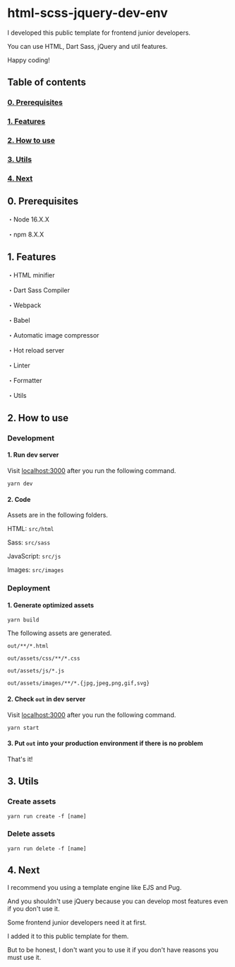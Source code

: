 # html-scss-jquery-dev-env

I developed this public template for frontend junior developers.

You can use HTML, Dart Sass, jQuery and util features.

Happy coding!

## Table of contents

### [0. Prerequisites](#prerequisites)

### [1. Features](#features)

### [2. How to use](#how-to-use)

### [3. Utils](#utils)

### [4. Next](#next)

<h2 id="prerequisites">0. Prerequisites</h2>

・Node 16.X.X

・npm 8.X.X

<h2 id="features">1. Features</h2>

・HTML minifier

・Dart Sass Compiler

・Webpack

・Babel

・Automatic image compressor

・Hot reload server

・Linter

・Formatter

・Utils

<h2 id="how-to-use">2. How to use</h2>

### Development

#### 1. Run dev server

Visit [localhost:3000](http://localhost:3000) after you run the following command.

```shell
yarn dev
```

#### 2. Code

Assets are in the following folders.

HTML: `src/html`

Sass: `src/sass`

JavaScript: `src/js`

Images: `src/images`

### Deployment

#### 1. Generate optimized assets

```shell
yarn build
```

The following assets are generated.

`out/**/*.html`

`out/assets/css/**/*.css`

`out/assets/js/*.js`

`out/assets/images/**/*.{jpg,jpeg,png,gif,svg}`

#### 2. Check `out` in dev server

Visit [localhost:3000](http://localhost:3000) after you run the following command.

```shell
yarn start
```

#### 3. Put `out` into your production environment if there is no problem

That's it!

<h2 id="utils">3. Utils</h2>

### Create assets

```shell
yarn run create -f [name]
```

### Delete assets

```shell
yarn run delete -f [name]
```

<h2 id="next">4. Next</h2>

I recommend you using a template engine like EJS and Pug.

And you shouldn't use jQuery because you can develop most features even if you don't use it.

Some frontend junior developers need it at first.

I added it to this public template for them.

But to be honest, I don't want you to use it if you don't have reasons you must use it.

